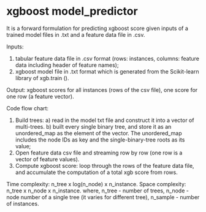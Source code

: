 # xgboost model_predictor

It is a forward formulation for predicting xgboost score given inputs of a trained model files in .txt and a feature data file in .csv. 

Inputs: 
  1) tabular feature data file in .csv format (rows: instances, columns: feature data including header of feature names);
  2) xgboost model file in .txt format which is generated from the Scikit-learn library of xgb.train ().
  
Output:
xgboost scores for all instances (rows of the csv file), one score for one row (a feature vector).

Code flow chart:
1) Build trees: a) read in the model txt file and construct it into a vector of multi-trees. b) built every single binary tree, and store it as an unordered_map as the element of the vector. The unordered_map includes the node IDs as key and the single-binary-tree roots as its value;
2) Open feature data csv file and streaming row by row (one row is a vector of feature values).
3) Compute xgboost score: loop through the rows of the feature data file, and accumulate the computation of a total xgb score from rows.

Time complexity: n_tree x log(n_node) x n_instance.
Space complexity: n_tree x n_node x n_instance.
where, 
n_tree - number of trees, 
n_node - node number of a single tree (it varies for different tree), 
n_sample - number of instances.

